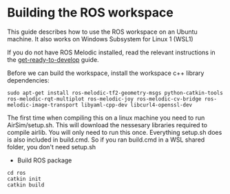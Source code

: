 # Building the ROS workspace
This guide describes how to use the ROS workspace on an Ubuntu machine.
It also works on Windows Subsystem for Linux 1 (WSL1)

If you do not have ROS Melodic installed, read the relevant instructions in the [get-ready-to-develop](get-ready-to-develop.md) guide.

Before we can build the workspace, install the workspace c++ library dependencies:
```
sudo apt-get install ros-melodic-tf2-geometry-msgs python-catkin-tools ros-melodic-rqt-multiplot ros-melodic-joy ros-melodic-cv-bridge ros-melodic-image-transport libyaml-cpp-dev libcurl4-openssl-dev
```

The first time when compiling this on a linux machine you need to run AirSim/setup.sh.
This will download the nessesary libraries required to compile airlib.
You will only need to run this once.
Everything setup.sh does is also included in build.cmd. 
So if you ran build.cmd in a WSL shared folder, you don't need setup.sh

- Build ROS package
```
cd ros
catkin init
catkin build
```